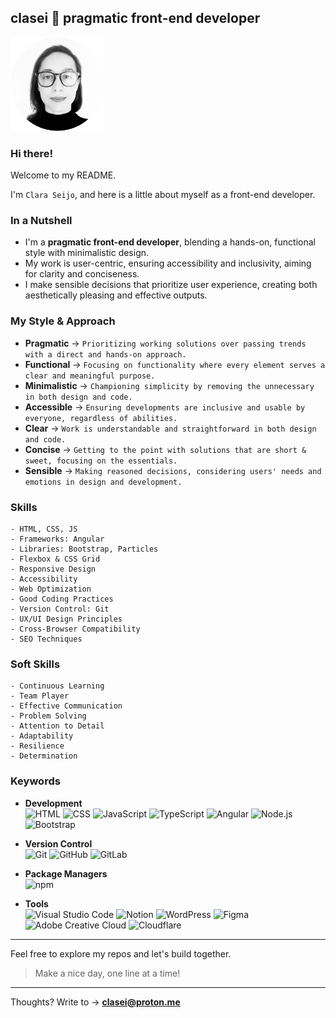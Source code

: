 ## clasei 🚀 pragmatic front-end developer

[<img src="cla_sei_profile_pic_bw_circle.png" alt="clasei profile pic" width="150"/>](https://github.com/clasei/)

### Hi there! 

Welcome to my README.

I'm ```Clara Seijo```, and here is a little about myself as a front-end developer.

### In a Nutshell

- I'm a **pragmatic front-end developer**, blending a hands-on, functional style with minimalistic design. 
- My work is user-centric, ensuring accessibility and inclusivity, aiming for clarity and conciseness. 
- I make sensible decisions that prioritize user experience, creating both aesthetically pleasing and effective outputs.

### My Style & Approach 

- **Pragmatic** → 
```Prioritizing working solutions over passing trends with a direct and hands-on approach.```          
- **Functional** → 
```Focusing on functionality where every element serves a clear and meaningful purpose.```             
- **Minimalistic** → 
```Championing simplicity by removing the unnecessary in both design and code.```                      
- **Accessible** → 
```Ensuring developments are inclusive and usable by everyone, regardless of abilities.```             
- **Clear** → 
```Work is understandable and straightforward in both design and code.```                              
- **Concise** → 
```Getting to the point with solutions that are short & sweet, focusing on the essentials.```          
- **Sensible** → 
```Making reasoned decisions, considering users' needs and emotions in design and development.```  


### Skills 

```
- HTML, CSS, JS
- Frameworks: Angular
- Libraries: Bootstrap, Particles
- Flexbox & CSS Grid
- Responsive Design
- Accessibility
- Web Optimization
- Good Coding Practices
- Version Control: Git
- UX/UI Design Principles
- Cross-Browser Compatibility
- SEO Techniques
```

### Soft Skills

```
- Continuous Learning
- Team Player
- Effective Communication
- Problem Solving
- Attention to Detail
- Adaptability
- Resilience
- Determination
```

### Keywords

- **Development** 
<br>![HTML](https://img.shields.io/badge/-HTML-grey?logo=html5)
![CSS](https://img.shields.io/badge/-CSS-grey?logo=csswizardry)
![JavaScript](https://img.shields.io/badge/-JavaScript-grey?logo=javascript)
![TypeScript](https://img.shields.io/badge/-TypeScript-grey?logo=typescript)
![Angular](https://img.shields.io/badge/-Angular-grey?logo=angular)
![Node.js](https://img.shields.io/badge/-Node.js-grey?logo=node.js)
![Bootstrap](https://img.shields.io/badge/-Bootstrap-grey?logo=bootstrap)

- **Version Control** 
<br>![Git](https://img.shields.io/badge/-Git-grey?logo=git)
![GitHub](https://img.shields.io/badge/-GitHub-grey?logo=github)
![GitLab](https://img.shields.io/badge/-GitLab-grey?logo=gitlab)

- **Package Managers** 
<br>![npm](https://img.shields.io/badge/-npm-grey?logo=npm)

- **Tools** 
<br>![Visual Studio Code](https://img.shields.io/badge/-VS_Code-grey?style=flat&logo=visual-studio-code&logoColor=blue)
![Notion](https://img.shields.io/badge/-Notion-grey?style=flat&logo=notion&logoColor=black)
![WordPress](https://img.shields.io/badge/-WordPress-grey?logo=wordpress)
![Figma](https://img.shields.io/badge/-Figma-grey?logo=figma)
![Adobe Creative Cloud](https://img.shields.io/badge/-Adobe_Creative_Cloud-grey?style=flat&logo=adobe-creative-cloud&logoColor=%23DA1F26)
![Cloudflare](https://img.shields.io/badge/-Cloudflare-grey?style=flat&logo=cloudflare&logoColor=%23F38020)

---

Feel free to explore my repos and let's build together. 

> Make a nice day, one line at a time! 

---

Thoughts? Write to → [**clasei@proton.me**](mailto:clasei@proton.me)
